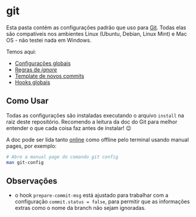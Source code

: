 # git

Esta pasta contém as configurações padrão que uso para [Git](https://git-scm.com/). Todas elas são compatíveis nos
ambientes Linux (Ubuntu, Debian, Linux Mint) e Mac OS - não testei nada em Windows.

Temos aqui:

- [Configurações globais](./.gitconfig)
- [Regras de _ignore_](./.gitignore_global)
- [Template de novos commits](./.gitmessage_global)
- [Hooks globais](./.githooks_global)

## Como Usar

Todas as configurações são instaladas executando o arquivo `install` na raiz deste repositório. Recomendo a leitura da
doc do Git para melhor entender o que cada coisa faz antes de instalar! :wink:

A doc pode ser lida tanto [online](https://git-scm.com/docs/) como offline pelo terminal usando manual pages, por
exemplo:

```sh
# Abre a manual page do comando git config
man git-config
```

## Observações

- o hook `prepare-commit-msg` está ajustado para trabalhar com a configuração `commit.status = false`, para permitir que
as informações extras como o nome da branch não sejam ignoradas.
